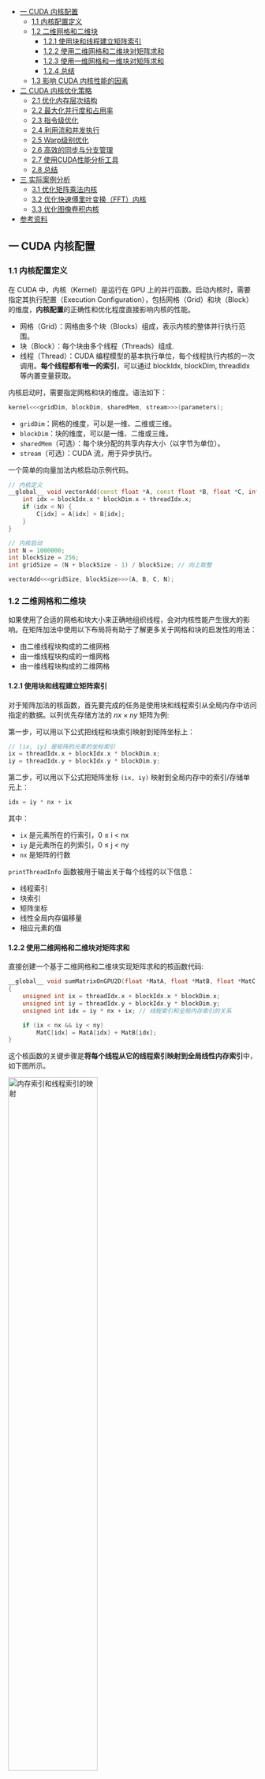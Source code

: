 - [一 CUDA 内核配置](#一-cuda-内核配置)
  - [1.1 内核配置定义](#11-内核配置定义)
  - [1.2 二维网格和二维块](#12-二维网格和二维块)
    - [1.2.1 使用块和线程建立矩阵索引](#121-使用块和线程建立矩阵索引)
    - [1.2.2 使用二维网格和二维块对矩阵求和](#122-使用二维网格和二维块对矩阵求和)
    - [1.2.3 使用一维网格和一维块对矩阵求和](#123-使用一维网格和一维块对矩阵求和)
    - [1.2.4 总结](#124-总结)
  - [1.3 影响 CUDA 内核性能的因素](#13-影响-cuda-内核性能的因素)
- [二 CUDA 内核优化策略](#二-cuda-内核优化策略)
  - [2.1 优化内存层次结构](#21-优化内存层次结构)
  - [2.2 最大化并行度和占用率](#22-最大化并行度和占用率)
  - [2.3 指令级优化](#23-指令级优化)
  - [2.4 利用流和并发执行](#24-利用流和并发执行)
  - [2.5 Warp级别优化](#25-warp级别优化)
  - [2.6 高效的同步与分支管理](#26-高效的同步与分支管理)
  - [2.7 使用CUDA性能分析工具](#27-使用cuda性能分析工具)
  - [2.8 总结](#28-总结)
- [三 实际案例分析](#三-实际案例分析)
  - [3.1 优化矩阵乘法内核](#31-优化矩阵乘法内核)
  - [3.2 优化快速傅里叶变换（FFT）内核](#32-优化快速傅里叶变换fft内核)
  - [3.3 优化图像卷积内核](#33-优化图像卷积内核)
- [参考资料](#参考资料)

## 一 CUDA 内核配置

### 1.1 内核配置定义

在 CUDA 中，内核（Kernel）是运行在 GPU 上的并行函数。启动内核时，需要指定其执行配置（Execution Configuration），包括网格（Grid）和块（Block）的维度，**内核配置**的正确性和优化程度直接影响内核的性能。

- 网格（Grid）：网格由多个块（Blocks）组成，表示内核的整体并行执行范围。
- 块（Block）：每个块由多个线程（Threads）组成.
- 线程（Thread）：CUDA 编程模型的基本执行单位，每个线程执行内核的一次调用。**每个线程都有唯一的索引**，可以通过 blockIdx, blockDim, threadIdx 等内置变量获取。

内核启动时，需要指定网格和块的维度。语法如下：
```cpp
kernel<<<gridDim, blockDim, sharedMem, stream>>>(parameters);
```

- `gridDim`：网格的维度，可以是一维、二维或三维。
- `blockDim`：块的维度，可以是一维、二维或三维。
- `sharedMem`（可选）：每个块分配的共享内存大小（以字节为单位）。
- `stream`（可选）：CUDA 流，用于异步执行。

一个简单的向量加法内核启动示例代码。
```cpp
// 内核定义
__global__ void vectorAdd(const float *A, const float *B, float *C, int N) {
    int idx = blockIdx.x * blockDim.x + threadIdx.x;
    if (idx < N) {
        C[idx] = A[idx] + B[idx];
    }
}

// 内核启动
int N = 1000000;
int blockSize = 256;
int gridSize = (N + blockSize - 1) / blockSize; // 向上取整

vectorAdd<<<gridSize, blockSize>>>(A, B, C, N);
```

### 1.2 二维网格和二维块
如果使用了合适的网格和块大小来正确地组织线程，会对内核性能产生很大的影响。在矩阵加法中使用以下布局将有助于了解更多关于网格和块的启发性的用法：
- 由二维线程块构成的二维网格
- 由一维线程块构成的一维网格
- 由一维线程块构成的二维网格

#### 1.2.1 使用块和线程建立矩阵索引

对于矩阵加法的核函数，首先要完成的任务是使用块和线程索引从全局内存中访问指定的数据。以列优先存储方法的 $nx\times ny$ 矩阵为例:

第一步，可以用以下公式把线程和块索引映射到矩阵坐标上：

```cpp
// [ix, iy] 是矩阵的元素的坐标索引
ix = threadIdx.x + blockIdx.x * blockDim.x;
iy = threadIdx.y + blockIdx.y * blockDim.y;
```

第二步，可以用以下公式把矩阵坐标 `(ix, iy)` 映射到全局内存中的索引/存储单元上：

```cpp
idx = iy * nx + ix
```
其中：
- `ix` 是元素所在的行索引，0 ≤ i < nx
- `iy` 是元素所在的列索引，0 ≤ j < ny
- `nx` 是矩阵的行数
  
`printThreadInfo` 函数被用于输出关于每个线程的以下信息：
- 线程索引
- 块索引
- 矩阵坐标
- 线性全局内存偏移量
- 相应元素的值

#### 1.2.2 使用二维网格和二维块对矩阵求和

直接创建一个基于二维网格和二维块实现矩阵求和的核函数代码:

```cpp
__global__ void sumMatrixOnGPU2D(float *MatA, float *MatB, float *MatC, int nx, int ny)
{
    unsigned int ix = threadIdx.x + blockIdx.x * blockDim.x;
    unsigned int iy = threadIdx.y + blockIdx.y * blockDim.y;
    unsigned int idx = iy * nx + ix; // 线程索引和全局内存索引的关系

    if (ix < nx && iy < ny)
        MatC[idx] = MatA[idx] + MatB[idx];
}
```

这个核函数的关键步骤是**将每个线程从它的线程索引映射到全局线性内存索引**中，如下图所示。

<img src="../images/thread_idx/memory_idx.png" width="60%" alt="内存索引和线程索引的映射">

使用一个二维网格和二维块按如下方法设置核函数的执行配置:

```cpp
int dimx= 32;
int dimy = 32;
dim3 block(dimx, dimy); // 定义线程块维度大小
dim3 grid((nx + block.x-1)/block.x,(ny + block.y-1)/ block.y);
```

使用上述的核函数定义和核函数配置代码替换前面文章相应部分代码，通过不同的配置编译并运行该代码，，可以得到 `Tesla M2070` 机器上运行的不同执行配置的性能对比表格。

![不同执行配置下的性能](../images/thread_idx/result.png)

结果显示，**增加块的数量不一定能提升内核性能**。后序文章会学习到为什么不同的执行配置会影响核函数的性能。

#### 1.2.3 使用一维网格和一维块对矩阵求和

核函数启动中使用了一个一维块布局，因此只有 threadIdx.x 是有用的，并且使用内核中的一个循环来处理每个线程中的 `ny` 个元素，核函数代码如下所示:

```cpp
global void sumMatrixOnGPulD(float *MatA, float *MatB, float *MatC, int nx，int ny)
{
    unsigned int ix= threadIdx.x + blockIdx.x * blockDim.x;
    if(ix < nx){
        for (int iy=0; iy < ny; iy++){
            int idx = iy * nx + ix
            MatC[idx] = MatA[idx] + MatB[idx];
        }
    }
}
```

一维网格和块的配置如下：

```cpp
dim3 block (32, 1);
dim3 grid ((nx + block.x-1) / block.x, 1);
```

#### 1.2.4 总结

从矩阵加法的例子中可以看出：
- 改变执行配置对内核性能有影响；
- 传统的核函数实现一般不能获得最佳性能；
- 对于一个给定的核函数，尝试使用不同的网格和线程块大小可以获得更好的性能。

当然，内核优化是提升CUDA应用性能的关键步骤。为了帮助您深入理解并掌握复杂且实用的内核优化技术，以下内容将涵盖高级优化策略、实际案例分析以及推荐的学习资源。我们将通过详细的示例和分步解析，帮助您应用这些技术到实际项目中。

### 1.3 影响 CUDA 内核性能的因素

1. **块大小**: 块大小（每个块中的线程数）直接影响 GPU 的并行度和资源利用。常见的块大小是 128、256 或 512 个线程。
2. **网格大小**: 网格大小（块的数量）决定了内核执行的总线程数。网格大小应足够大，以充分利用 GPU 的并行处理能力。
3. **线程束（Warp）**: CUDA GPU 中的线程束（Warp）是 32 个线程的组，这些线程同时执行指令。因此，块大小应为 32 的倍数，以最大化资源利用。
4. **内存访问模式**：高效的内存访问模式（如合并访问）可以显著提高内核性能。避免内存访问冲突和未对齐访问，以减少内存带宽的浪费。
5. **共享内存和寄存器使用**：合理利用共享内存和寄存器可以加快数据访问速度。然而，过多的共享内存或寄存器使用可能限制每个块的并发数，从而降低整体性能。
6. **线程并发数和占用率**：线程并发数（active warps per SM）和占用率（occupancy）影响 GPU 的资源利用率。高占用率通常意味着更高的性能，但并非总是如此，具体取决于内核的特性。

## 二 CUDA 内核优化策略

### 2.1 优化内存层次结构

CUDA GPU提供了多种内存类型，每种类型的访问速度和用途不同。有效利用这些内存类型可以显著提升内核性能。

1，全局内存优化

**合并内存访问**：合并内存访问指的是**多个线程在同一时钟周期内访问连续且对齐的内存地址**，从而让GPU能够以最少的内存事务处理更多的数据。这种访问模式能够充分利用GPU的内存带宽，显著提升内核性能。**示例内核代码**：
  
```cpp
__global__ void vectorAdd(const float *A, const float *B, float *C, int N) {
    int idx = blockIdx.x * blockDim.x + threadIdx.x;
    if (idx < N) {
        C[idx] = A[idx] + B[idx];
    }
}
```

2，共享内存优化

共享内存的访问速度远快于全局内存，**适用于重复访问的数据**。通过将常用数据加载到共享内存，减少全局内存访问次数（内存复用）。另外，确保不同线程访问不同的内存银行，避免访问冲突。

**示例**：

```cpp
__global__ void matrixMulShared(const float *A, const float *B, float *C, int N) {
    __shared__ float sA[16][16];
    __shared__ float sB[16][16];
    
    int row = blockIdx.y * 16 + threadIdx.y;
    int col = blockIdx.x * 16 + threadIdx.x;
    float value = 0.0f;
    
    for (int k = 0; k < N / 16; ++k) {
        sA[threadIdx.y][threadIdx.x] = A[row * N + k * 16 + threadIdx.x];
        sB[threadIdx.y][threadIdx.x] = B[(k * 16 + threadIdx.y) * N + col];
        __syncthreads();
        
        for (int n = 0; n < 16; ++n) {
            value += sA[threadIdx.y][n] * sB[n][threadIdx.x];
        }
        __syncthreads();
    }
    C[row * N + col] = value;
}
```

### 2.2 最大化并行度和占用率

**选择合适的块大小**可以提高并行度，确保 GPU 的计算资源被充分利用。通常选择为 `32`（线程束大小 warp size）的倍数，如128、256、512。**内核配置示例**：

```cpp
int blockSize = 256;
int gridSize = (N + blockSize - 1) / blockSize;
vectorAdd<<<gridSize, blockSize>>>(A, B, C, N);
```

- **优化SM资源使用**：平衡寄存器和共享内存的使用，避免资源过度占用。

- **避免分支发散**：减少线程束内的分支差异，确保线程束内所有线程执行相同指令路径。

### 2.3 指令级优化

- **使用内联函数**：减少函数调用开销。
- **利用快速数学运算**：如`__fmaf_rn`（浮点乘加）。
- **避免不必要的计算**：预计算不变表达式，减少内核中的计算量。

**示例**：

```cpp
__global__ void optimizedKernel(const float *A, const float *B, float *C, int N) {
    int idx = blockIdx.x * blockDim.x + threadIdx.x;
    if (idx < N) {
        C[idx] = __fmaf_rn(A[idx], B[idx], C[idx]); // 使用快速乘加
    }
}
  ```

### 2.4 利用流和并发执行

通过 CUDA 流（`Streams`）实现**内核和内存传输的并行执行，提升整体吞吐量**。即使用多个流，将数据传输和计算重叠。**示例**：
  
```cpp
cudaStream_t stream1, stream2;
cudaStreamCreate(&stream1);
cudaStreamCreate(&stream2);

// 分割数据为两部分
size_t halfSize = N / 2 * sizeof(float);

// 异步传输和计算
cudaMemcpyAsync(d_A1, h_A, halfSize, cudaMemcpyHostToDevice, stream1);
vectorAdd<<<gridSize, blockSize, 0, stream1>>>(d_A1, d_B1, d_C1, N/2);

cudaMemcpyAsync(d_A2, h_A + N/2, halfSize, cudaMemcpyHostToDevice, stream2);
vectorAdd<<<gridSize, blockSize, 0, stream2>>>(d_A2, d_B2, d_C2, N/2);

cudaStreamSynchronize(stream1);
cudaStreamSynchronize(stream2);

cudaStreamDestroy(stream1);
cudaStreamDestroy(stream2);
```

### 2.5 Warp级别优化

利用 Warp 级别的指令和操作，提高并行执行效率。如使用 Warp Shuffle（`__shfl`）在线程之间高效传递数据，并尽量减少需要跨 Warp 同步的操作。
  
**示例**：

```cpp
__device__ float warpReduceSum(float val) {
    for (int offset = 16; offset > 0; offset /= 2) {
        val += __shfl_down_sync(0xffffffff, val, offset);
    }
    return val;
}
```

### 2.6 高效的同步与分支管理

- **最小化同步点**：减少内核中的`__syncthreads()`调用，以降低同步开销。
- **优化分支**：尽量避免在内核中使用复杂的条件分支，减少线程束内的分歧。

**示例**：

```cpp
__global__ void kernelWithMinimizedSync(float *data, int N) {
    int idx = blockIdx.x * blockDim.x + threadIdx.x;
    if (idx < N) {
        // 尽量避免在同步点之前有条件语句
        data[idx] *= 2.0f;
    }
}
```

### 2.7 使用CUDA性能分析工具

优化内核的一个关键步骤是**识别性能瓶颈**。NVIDIA 提供了一系列工具，帮助开发者进行性能分析和调优。

**1，NVIDIA Nsight 工具套件**

**NVIDIA Nsight**是一套集成的开发工具，支持 CUDA 应用的性能分析、调试和优化。

- **Nsight Compute**：用于分析单个内核的性能，提供详细的内核执行报告。
- **Nsight Systems**：用于系统级性能分析，帮助识别应用中的瓶颈，如CPU与GPU之间的通信延迟。

**使用示例**：

```bash
# 使用 Nsight Compute 分析内核
nsight-compute ./your_cuda_application
```

**2，CUDA Profiler（nvprof和nvvp）**

**nvprof**和**Visual Profiler** (nvvp)是 CUDA 的性能分析工具，虽然逐渐被Nsight 工具所取代，但在一些场景中还是可以使用。

- **nvprof**：命令行性能分析工具，提供内核执行时间、内存带宽利用率等信息。
  
  **使用示例**：
  
  ```bash
  nvprof ./your_cuda_application
  ```
- **nvvp**：图形化界面工具，提供直观的性能分析报告和可视化。


### 2.8 总结

CUDA 内核优化是一个复杂且系统性的过程，涉及**内存层次结构、并行度、指令级优化、流与并发执行**等多个方面，具体来说就是：
1. **内存优化**：有效利用共享内存、常量内存和纹理内存，减少全局内存访问次数，优化内存访问模式。
2. **并行度与占用率**：选择合适的块大小和网格大小，最大化GPU资源利用，避免分支发散。
3. **指令优化**：使用快速数学运算，减少不必要的计算和同步点。
4. **性能分析**：使用NVIDIA的性能分析工具识别和解决性能瓶颈。

## 三 实际案例分析

通过实际案例，我们可以更深入地理解和应用上述优化策略。以下是几个优化后的内核示例，展示了如何在复杂应用中提升性能。

### 3.1 优化矩阵乘法内核

矩阵乘法是GPU计算中的经典问题，优化得当可以显著提升性能。

初始实现

```cpp
__global__ void matrixMul(const float *A, const float *B, float *C, int N) {
    int row = blockIdx.y * blockDim.y + threadIdx.y;
    int col = blockIdx.x * blockDim.x + threadIdx.x;
    if (row < N && col < N) {
        float sum = 0.0f;
        for (int k = 0; k < N; ++k) {
            sum += A[row * N + k] * B[k * N + col];
        }
        C[row * N + col] = sum;
    }
}
```

优化步骤

1. **使用共享内存缓存子矩阵**：减少全局内存访问次数。
2. **选择合适的块大小**：如16x16，每个块处理16x16的子矩阵。
3. **避免内存银行冲突**：通过调整共享内存的访问模式。

优化实现

```cpp
#define TILE_SIZE 16

__global__ void matrixMulShared(const float *A, const float *B, float *C, int N) {
    __shared__ float sA[TILE_SIZE][TILE_SIZE];
    __shared__ float sB[TILE_SIZE][TILE_SIZE];
    
    int row = blockIdx.y * TILE_SIZE + threadIdx.y;
    int col = blockIdx.x * TILE_SIZE + threadIdx.x;
    float sum = 0.0f;
    
    for (int tile = 0; tile < (N + TILE_SIZE - 1) / TILE_SIZE; ++tile) {
        if (row < N && (tile * TILE_SIZE + threadIdx.x) < N)
            sA[threadIdx.y][threadIdx.x] = A[row * N + tile * TILE_SIZE + threadIdx.x];
        else
            sA[threadIdx.y][threadIdx.x] = 0.0f;
        
        if (col < N && (tile * TILE_SIZE + threadIdx.y) < N)
            sB[threadIdx.y][threadIdx.x] = B[(tile * TILE_SIZE + threadIdx.y) * N + col];
        else
            sB[threadIdx.y][threadIdx.x] = 0.0f;
        
        __syncthreads();
        
        for (int k = 0; k < TILE_SIZE; ++k)
            sum += sA[threadIdx.y][k] * sB[k][threadIdx.x];
        
        __syncthreads();
    }
    
    if (row < N && col < N)
        C[row * N + col] = sum;
}
```

性能提升

通过使用共享内存缓存子矩阵，减少了全局内存的访问次数，显著提升了内核的运行效率。选择16x16的块大小平衡了并行度和共享内存使用。

### 3.2 优化快速傅里叶变换（FFT）内核

FFT在信号处理和图像处理等领域应用广泛，优化FFT内核能显著提升相关应用的性能。

优化步骤

1. **使用分段算法**：分解FFT计算，利用共享内存缓存中间结果。
2. **并行计算蝶形运算**：将蝶形运算并行化，提高执行效率。
3. **利用共享内存和寄存器**：减少全局内存访问，提升数据复用。

优化实现（简化版）

```cpp
__global__ void fftButterfly(float2 *data, int N, int step) {
    int idx = blockIdx.x * blockDim.x + threadIdx.x;
    int pair = idx ^ step;
    
    if (idx < N && pair < N) {
        float angle = -2.0f * M_PI * (idx & (step - 1)) / (float)N;
        float2 twiddle = make_float2(cosf(angle), sinf(angle));
        float2 temp = data[idx];
        float2 tempPair = data[pair];
        
        // Butterfly operation
        data[idx].x = temp.x + twiddle.x * tempPair.x - twiddle.y * tempPair.y;
        data[idx].y = temp.y + twiddle.x * tempPair.y + twiddle.y * tempPair.x;
    }
}
```

性能优化

- **分段处理**：将FFT分为多个步长（step），每步处理一部分数据，利用共享内存缓存局部数据。
- **优化线程分配**：确保每个线程执行尽可能多的工作，减少线程创建和销毁开销。

### 3.3 优化图像卷积内核

图像卷积广泛应用于图像处理和计算机视觉领域，优化卷积内核能显著提升图像处理应用的性能。

初始实现

```cpp
__global__ void convolution(const float *input, float *output, const float *kernel, int width, int height, int kSize) {
    int x = blockIdx.x * blockDim.x + threadIdx.x;
    int y = blockIdx.y * blockDim.y + threadIdx.y;
    if (x < width && y < height) {
        float sum = 0.0f;
        int half = kSize / 2;
        for (int ky = -half; ky <= half; ++ky) {
            for (int kx = -half; kx <= half; ++kx) {
                int ix = min(max(x + kx, 0), width - 1);
                int iy = min(max(y + ky, 0), height - 1);
                sum += input[iy * width + ix] * kernel[(ky + half) * kSize + (kx + half)];
            }
        }
        output[y * width + x] = sum;
    }
}
```

优化步骤

1. **使用共享内存缓存图像块**：减少全局内存访问次数。
2. **优化边界处理**：避免在内核中使用条件语句，改为预处理或使用镜像填充。
3. **优化内核尺寸**：选择合适的块大小和网格大小，确保高并行度。

优化实现

```cpp
#define TILE_WIDTH 16
#define KERNEL_RADIUS 1
#define TILE_SIZE (TILE_WIDTH + 2 * KERNEL_RADIUS)

__global__ void convolutionShared(const float *input, float *output, const float *kernel, int width, int height, int kSize) {
    __shared__ float sharedInput[TILE_SIZE][TILE_SIZE];
    
    int tx = threadIdx.x;
    int ty = threadIdx.y;
    int row = blockIdx.y * TILE_WIDTH + ty;
    int col = blockIdx.x * TILE_WIDTH + tx;
    
    // Load data into shared memory with halo
    if (row < height && col < width)
        sharedInput[ty + KERNEL_RADIUS][tx + KERNEL_RADIUS] = input[row * width + col];
    
    // Load halo regions
    if (tx < KERNEL_RADIUS) {
        if (col >= KERNEL_RADIUS)
            sharedInput[ty + KERNEL_RADIUS][tx] = input[row * width + (col - KERNEL_RADIUS)];
        else
            sharedInput[ty + KERNEL_RADIUS][tx] = input[row * width];
    }
    if (ty < KERNEL_RADIUS) {
        if (row >= KERNEL_RADIUS)
            sharedInput[ty][tx + KERNEL_RADIUS] = input[(row - KERNEL_RADIUS) * width + col];
        else
            sharedInput[ty][tx + KERNEL_RADIUS] = input[col];
    }
    __syncthreads();
    
    // Perform convolution
    if (row < height && col < width) {
        float sum = 0.0f;
        for (int ky = -KERNEL_RADIUS; ky <= KERNEL_RADIUS; ++ky) {
            for (int kx = -KERNEL_RADIUS; kx <= KERNEL_RADIUS; ++kx) {
                sum += sharedInput[ty + KERNEL_RADIUS + ky][tx + KERNEL_RADIUS + kx] * kernel[(ky + KERNEL_RADIUS) * kSize + (kx + KERNEL_RADIUS)];
            }
        }
        output[row * width + col] = sum;
    }
}
```

性能提升

通过使用共享内存缓存图像块及其周围的“halo”区域，减少了全局内存访问次数。此外，选择合适的块大小和优化内核尺寸，提升了内核的并行度和内存带宽利用率。

## 参考资料

《CUDA C 编程权威指南》